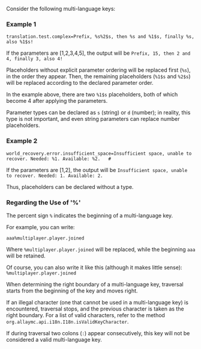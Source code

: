 Consider the following multi-language keys:

### Example 1

```properties
translation.test.complex=Prefix, %s%2$s, then %s and %1$s, finally %s, also %1$s!
```

If the parameters are [1,2,3,4,5], the output will be `Prefix, 15, then 2 and 4, finally 3, also 4!`

Placeholders without explicit parameter ordering will be replaced first (`%s`), in the order they appear.
Then, the remaining placeholders (`%1$s` and `%2$s`) will be replaced according to the declared parameter order.

In the example above, there are two `%1$s` placeholders, both of which become 4 after applying the parameters.

Parameter types can be declared as `s` (string) or `d` (number); in reality, this type is not important,
and even string parameters can replace number placeholders.

### Example 2

```properties
world_recovery.error.insufficient_space=Insufficient space, unable to recover. Needed: %1. Available: %2.	#
```

If the parameters are [1,2], the output will be `Insufficient space, unable to recover. Needed: 1. Available: 2.`

Thus, placeholders can be declared without a type.

### Regarding the Use of '%'

The percent sign `%` indicates the beginning of a multi-language key.

For example, you can write:

```
aaa%multiplayer.player.joined
```

Where `%multiplayer.player.joined` will be replaced, while the beginning `aaa` will be retained.

Of course, you can also write it like this (although it makes little sense): `%multiplayer.player.joined`

When determining the right boundary of a multi-language key, traversal starts from the beginning of the key
and moves right.

If an illegal character (one that cannot be used in a multi-language key) is encountered, traversal stops,
and the previous character is taken as the right boundary.
For a list of valid characters, refer to the method `org.allaymc.api.i18n.I18n.isValidKeyCharacter`.

If during traversal two colons (`:`) appear consecutively, this key will not be considered a valid multi-language key.